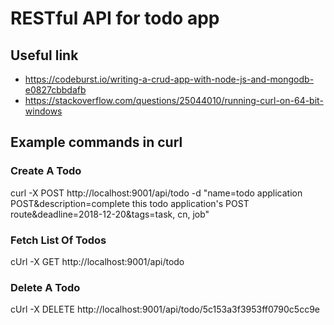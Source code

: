 # RESTful API for todo app

## Useful link
* https://codeburst.io/writing-a-crud-app-with-node-js-and-mongodb-e0827cbbdafb
* https://stackoverflow.com/questions/25044010/running-curl-on-64-bit-windows

## Example commands in curl
### Create A Todo
curl -X POST http://localhost:9001/api/todo -d "name=todo application POST&description=complete this todo application's POST route&deadline=2018-12-20&tags=task, cn, job"

### Fetch List Of Todos
cUrl -X GET http://localhost:9001/api/todo

### Delete A Todo
cUrl -X DELETE http://localhost:9001/api/todo/5c153a3f3953ff0790c5cc9e
